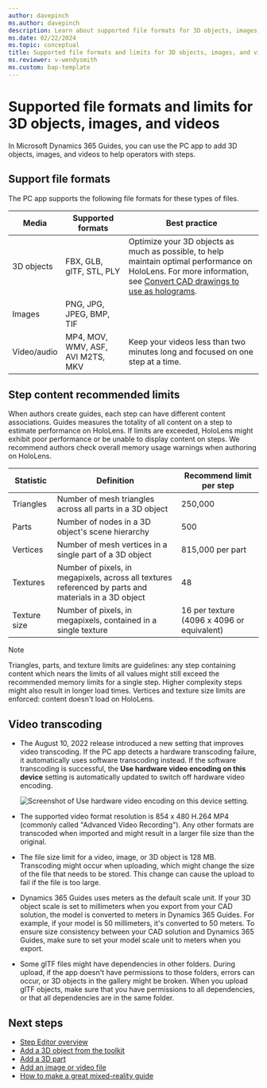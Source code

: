 ```yaml
---
author: davepinch
ms.author: davepinch
description: Learn about supported file formats for 3D objects, images, and videos in Microsoft Dynamics 365 Guides.
ms.date: 02/22/2024
ms.topic: conceptual
title: Supported file formats and limits for 3D objects, images, and videos
ms.reviewer: v-wendysmith
ms.custom: bap-template
---
```


# Supported file formats and limits for 3D objects, images, and videos

In Microsoft Dynamics 365 Guides, you can use the PC app to add 3D objects, images, and videos to help operators with steps.

## Support file formats

The PC app supports the following file formats for these types of files.

| Media | Supported formats | Best practice |
|-------|-------------------|---------------|
| 3D objects | FBX, GLB, glTF, STL, PLY | Optimize your 3D objects as much as possible, to help maintain optimal performance on HoloLens. For more information, see [Convert CAD drawings to use as holograms](author-convert-3D-models.md). |
| Images | PNG, JPG, JPEG, BMP, TIF | |
| Video/audio | MP4, MOV, WMV, ASF, AVI M2TS, MKV| Keep your videos less than two minutes long and focused on one step at a time. |

## Step content recommended limits

When authors create guides, each step can have different content associations. Guides measures the totality of all content on a step to estimate performance on HoloLens. If limits are exceeded, HoloLens might exhibit poor performance or be unable to display content on steps. We recommend authors check overall memory usage warnings when authoring on HoloLens.

| **Statistic** | **Definition**  | **Recommend limit per step** |
| ------------- | --------------- | ---------------------------- |
| Triangles     | Number of mesh triangles across all parts in a 3D object | 250,000 |
| Parts         | Number of nodes in a 3D object's scene hierarchy | 500 |
| Vertices      | Number of mesh vertices in a single part of a 3D object | 815,000 per part |
| Textures      | Number of pixels, in megapixels, across all textures referenced by parts and materials in a 3D object | 48  |
| Texture size  | Number of pixels, in megapixels, contained in a single texture | 16 per texture (4096 x 4096 or equivalent) |

> [!NOTE]
> Triangles, parts, and texture limits are guidelines: any step containing content which nears the limits of all values might still exceed the recommended memory limits for a single step. Higher complexity steps might also result in longer load times. Vertices and texture size limits are enforced: content doesn't load on HoloLens.

## Video transcoding

- The August 10, 2022 release introduced a new setting that improves video transcoding. If the PC app detects a hardware transcoding failure, it automatically uses software transcoding instead. If the software transcoding is successful, the **Use hardware video encoding on this device** setting is automatically updated to switch off hardware video encoding. 

     ![Screenshot of Use hardware video encoding on this device setting.](media/video-transcoding-setting.PNG "Screenshot of Use hardware video encoding on this device setting")

- The supported video format resolution is 854 x 480 H.264 MP4 (commonly called "Advanced Video Recording"). Any other formats are transcoded when imported and might result in a larger file size than the original.

- The file size limit for a video, image, or 3D object is 128 MB. Transcoding might occur when uploading, which might change the size of the file that needs to be stored. This change can cause the upload to fail if the file is too large.

- Dynamics 365 Guides uses meters as the default scale unit. If your 3D object scale is set to millimeters when you export from your CAD solution, the model is converted to meters in Dynamics 365 Guides. For example, if your model is 50 millimeters, it's converted to 50 meters. To ensure size consistency between your CAD solution and Dynamics 365 Guides, make sure to set your model scale unit to meters when you  export.  

- Some glTF files might have dependencies in other folders. During upload, if the app doesn't have permissions to those folders, errors can occur, or 3D objects in the gallery might be broken. When you upload glTF objects, make sure that you have permissions to all dependencies, or that all dependencies are in the same folder.

## Next steps

- [Step Editor overview](pc-app-step-editor-overview.md)
- [Add a 3D object from the toolkit](pc-app-add-3D-model.md)
- [Add a 3D part](pc-app-add-3D-part.md)
- [Add an image or video file](pc-app-add-media.md)
- [How to make a great mixed-reality guide](great-guide.md) 
